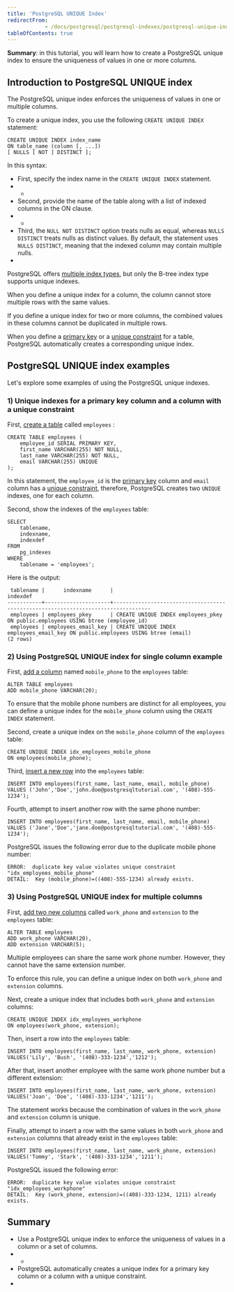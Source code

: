 ```yaml
---
title: 'PostgreSQL UNIQUE Index'
redirectFrom: 
            - /docs/postgresql/postgresql-indexes/postgresql-unique-index/
tableOfContents: true
---
```


**Summary**: in this tutorial, you will learn how to create a PostgreSQL unique index to ensure the uniqueness of values in one or more columns.



## Introduction to PostgreSQL UNIQUE index



The PostgreSQL unique index enforces the uniqueness of values in one or multiple columns.



To create a unique index, you use the following `CREATE UNIQUE INDEX` statement:



```
CREATE UNIQUE INDEX index_name
ON table_name (column [, ...])
[ NULLS [ NOT ] DISTINCT ];
```



In this syntax:



- First, specify the index name in the `CREATE UNIQUE INDEX` statement.
- -
- Second, provide the name of the table along with a list of indexed columns in the ON clause.
- -
- Third, the `NULL NOT DISTINCT` option treats nulls as equal, whereas `NULLS DISTINCT` treats nulls as distinct values. By default, the statement uses `NULLS DISTINCT`, meaning that the indexed column may contain multiple nulls.
- 


PostgreSQL offers [multiple index types](https://www.postgresqltutorial.com/postgresql-indexes/postgresql-index-types/), but only the B-tree index type supports unique indexes.



When you define a unique index for a column, the column cannot store multiple rows with the same values.



If you define a unique index for two or more columns, the combined values in these columns cannot be duplicated in multiple rows.



When you define a [primary key](/docs/postgresql/postgresql-primary-key/) or a [unique constraint](https://www.postgresqltutorial.com/postgresql-tutorial/postgresql-unique-constraint) for a table, PostgreSQL automatically creates a corresponding unique index.



## PostgreSQL UNIQUE index examples



Let's explore some examples of using the PostgreSQL unique indexes.



### 1) Unique indexes for a primary key column and a column with a unique constraint



First, [create a table](/docs/postgresql/postgresql-create-table) called `employees` :



```
CREATE TABLE employees (
    employee_id SERIAL PRIMARY KEY,
    first_name VARCHAR(255) NOT NULL,
    last_name VARCHAR(255) NOT NULL,
    email VARCHAR(255) UNIQUE
);
```



In this statement, the `employee_id` is the [primary key](/docs/postgresql/postgresql-primary-key/) column and `email` column has a [unique constraint](https://www.postgresqltutorial.com/postgresql-tutorial/postgresql-unique-constraint), therefore, PostgreSQL creates two `UNIQUE` indexes, one for each column.



Second, show the indexes of the `employees` table:



```
SELECT
    tablename,
    indexname,
    indexdef
FROM
    pg_indexes
WHERE
    tablename = 'employees';
```



Here is the output:



```
 tablename |      indexname      |                                     indexdef
-----------+---------------------+----------------------------------------------------------------------------------
 employees | employees_pkey      | CREATE UNIQUE INDEX employees_pkey ON public.employees USING btree (employee_id)
 employees | employees_email_key | CREATE UNIQUE INDEX employees_email_key ON public.employees USING btree (email)
(2 rows)
```



### 2) Using PostgreSQL UNIQUE index for single column example



First, [add a column](/docs/postgresql/postgresql-add-column) named `mobile_phone` to the `employees` table:



```
ALTER TABLE employees
ADD mobile_phone VARCHAR(20);
```



To ensure that the mobile phone numbers are distinct for all employees, you can define a unique index for the `mobile_phone` column using the `CREATE INDEX` statement.



Second, create a unique index on the `mobile_phone` column of the `employees` table:



```
CREATE UNIQUE INDEX idx_employees_mobile_phone
ON employees(mobile_phone);
```



Third, [insert a new row](/docs/postgresql/postgresql-insert) into the `employees` table:



```
INSERT INTO employees(first_name, last_name, email, mobile_phone)
VALUES ('John','Doe','john.doe@postgresqltutorial.com', '(408)-555-1234');
```



Fourth, attempt to insert another row with the same phone number:



```
INSERT INTO employees(first_name, last_name, email, mobile_phone)
VALUES ('Jane','Doe','jane.doe@postgresqltutorial.com', '(408)-555-1234');
```



PostgreSQL issues the following error due to the duplicate mobile phone number:



```
ERROR:  duplicate key value violates unique constraint "idx_employees_mobile_phone"
DETAIL:  Key (mobile_phone)=((408)-555-1234) already exists.
```



### 3) Using PostgreSQL UNIQUE index for multiple columns



First, [add two new columns](/docs/postgresql/postgresql-add-column) called `work_phone` and `extension` to the `employees` table:



```
ALTER TABLE employees
ADD work_phone VARCHAR(20),
ADD extension VARCHAR(5);
```



Multiple employees can share the same work phone number. However, they cannot have the same extension number.



To enforce this rule, you can define a unique index on both `work_phone` and `extension` columns.



Next, create a unique index that includes both `work_phone` and `extension` columns:



```
CREATE UNIQUE INDEX idx_employees_workphone
ON employees(work_phone, extension);
```



Then, insert a row into the `employees` table:



```
INSERT INTO employees(first_name, last_name, work_phone, extension)
VALUES('Lily', 'Bush', '(408)-333-1234','1212');
```



After that, insert another employee with the same work phone number but a different extension:



```
INSERT INTO employees(first_name, last_name, work_phone, extension)
VALUES('Joan', 'Doe', '(408)-333-1234','1211');
```



The statement works because the combination of values in the `work_phone` and `extension` column is unique.



Finally, attempt to insert a row with the same values in both `work_phone` and `extension` columns that already exist in the `employees` table:



```
INSERT INTO employees(first_name, last_name, work_phone, extension)
VALUES('Tommy', 'Stark', '(408)-333-1234','1211');
```



PostgreSQL issued the following error:



```
ERROR:  duplicate key value violates unique constraint "idx_employees_workphone"
DETAIL:  Key (work_phone, extension)=((408)-333-1234, 1211) already exists.
```



## Summary



- Use a PostgreSQL unique index to enforce the uniqueness of values in a column or a set of columns.
- -
- PostgreSQL automatically creates a unique index for a primary key column or a column with a unique constraint.
- 
